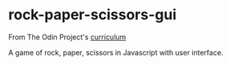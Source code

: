 # rock-paper-scissors-gui

From The Odin Project's [curriculum](https://www.theodinproject.com/courses/web-development-101/lessons/dom-manipulation)

A game of rock, paper, scissors in Javascript with user interface.
